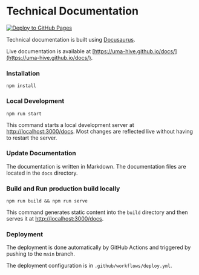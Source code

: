 # Technical Documentation

[![Deploy to GitHub Pages](https://github.com/uma-hive/docs/actions/workflows/deploy.yml/badge.svg)](https://github.com/uma-hive/docs/actions/workflows/deploy.yml)

Technical documentation is built using [Docusaurus](https://docusaurus.io/).

Live documentation is available at [https://uma-hive.github.io/docs/](https://uma-hive.github.io/docs/).

### Installation

```
npm install
```

### Local Development

```
npm run start
```

This command starts a local development server at [http://localhost:3000/docs](http://localhost:3000/docs).
Most changes are reflected live without having to restart the server.


### Update Documentation

The documentation is written in Markdown. The documentation files are located in the `docs` directory.

### Build and Run production build locally

```
npm run build && npm run serve
```

This command generates static content into the `build` directory and then serves it at [http://localhost:3000/docs](http://localhost:3000/docs).

### Deployment

The deployment is done automatically by GitHub Actions and triggered by pushing to the `main` branch.

The deployment configuration is in `.github/workflows/deploy.yml`.
